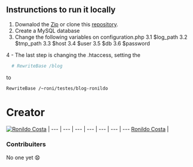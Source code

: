 ## Instrunctions to run it locally

1. Downalod the [Zip](https://github.com/ronildo/Ronildo-Blog-Joomla/archive/master.zip) or clone this [repository](https://github.com/ronildo/Ronildo-Blog-Joomla).
2. Create a MySQL database
3. Change the following variables on configuration.php
3.1 $log_path
3.2 $tmp_path
3.3 $host
3.4 $user
3.5 $db
3.6 $password

4 - The last step is changing the .htaccess, setting the
```bash
  # RewriteBase /blog
```

to

```bash
RewriteBase /~roni/testes/blog-ronildo
```


# Creator

[![Ronildo Costa](https://en.gravatar.com/userimage/4552621/6c07f30e428f9a983dc2dab4659434fc.jpeg)](http://www.ronildo.com.br) |
--- | --- | --- | --- | --- | --- | ---
[Ronildo Costa](http://www.ronildo.com.br) |

### Contribuiters

No one yet :anguished: